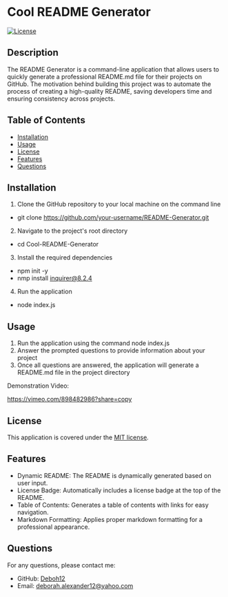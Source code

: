 # Cool README Generator

  [![License](https://img.shields.io/badge/License-MIT-brightgreen.svg)](https://opensource.org/licenses/MIT)

  ## Description
  The README Generator is a command-line application that allows users to quickly generate a professional README.md file for their projects on GitHub. The motivation behind building this project was to automate the process of creating a high-quality README, saving developers time and ensuring consistency across projects.

  ## Table of Contents
  - [Installation](#installation)
  - [Usage](#usage)
  - [License](#license)
  - [Features](#features)
  - [Questions](#questions)

  ## Installation
  1. Clone the GitHub repository to your local machine on the command line
  - git clone https://github.com/your-username/README-Generator.git

  2. Navigate to the project's root directory
  - cd Cool-README-Generator

  3. Install the required dependencies
  - npm init -y
  - nmp install inquirer@8.2.4

  4. Run the application
  - node index.js

  ## Usage
  1. Run the application using the command node index.js
  2. Answer the prompted questions to provide information about your project
  3. Once all questions are answered, the application will generate a README.md file in the project directory

  Demonstration Video:
  
  https://vimeo.com/898482986?share=copy

  ## License
  This application is covered under the [MIT license](https://opensource.org/licenses/MIT).

  ## Features
  - Dynamic README: The README is dynamically generated based on user input.
  - License Badge: Automatically includes a license badge at the top of the README.
  - Table of Contents: Generates a table of contents with links for easy navigation.
  - Markdown Formatting: Applies proper markdown formatting for a professional appearance.  

  ## Questions
  For any questions, please contact me:
  - GitHub: [Deboh12](https://github.com/Deboh12)
  - Email: deborah.alexander12@yahoo.com
